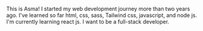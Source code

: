 This is Asma!
I started my web development journey more than two years ago.
I've learned so far html, css, sass, Tailwind css, javascript, and node js. I'm currently learning react js.
I want to be a full-stack developer.
<!---
Asma-Abed/Asma-Abed is a ✨ special ✨ repository because its `README.md` (this file) appears on your GitHub profile.
You can click the Preview link to take a look at your changes.
--->
